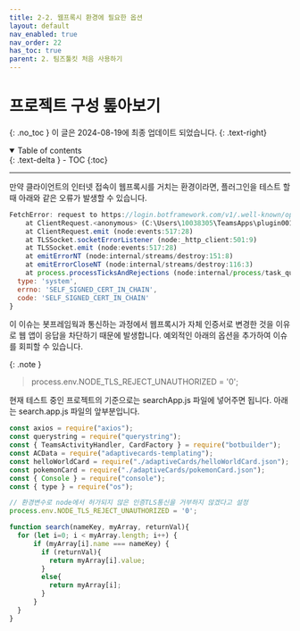 ```yaml
---
title: 2-2. 웹프록시 환경에 필요한 옵션
layout: default
nav_enabled: true
nav_order: 22
has_toc: true
parent: 2. 팀즈툴킷 처음 사용하기
---
```


# 프로젝트 구성 톺아보기
{: .no_toc }
이 글은 2024-08-19에 최종 업데이트 되었습니다.
{: .text-right}

<details open markdown="block">
  <summary>
    Table of contents
  </summary>
  {: .text-delta }
- TOC
{:toc}
</details>

---

만약 클라이언트의 인터넷 접속이 웹프록시를 거치는 환경이라면, 플러그인을 테스트 할 때 아래와 같은 오류가 발생할 수 있습니다.

```js
FetchError: request to https://login.botframework.com/v1/.well-known/openidconfiguration failed, reason: self-signed certificate in certificate chain
    at ClientRequest.<anonymous> (C:\Users\10038305\TeamsApps\plugin001\node_modules\node-fetch\lib\index.js:1501:11)
    at ClientRequest.emit (node:events:517:28)
    at TLSSocket.socketErrorListener (node:_http_client:501:9)
    at TLSSocket.emit (node:events:517:28)
    at emitErrorNT (node:internal/streams/destroy:151:8)
    at emitErrorCloseNT (node:internal/streams/destroy:116:3)
    at process.processTicksAndRejections (node:internal/process/task_queues:82:21) {
  type: 'system',
  errno: 'SELF_SIGNED_CERT_IN_CHAIN',
  code: 'SELF_SIGNED_CERT_IN_CHAIN'
}
```

이 이슈는 봇프레임웍과 통신하는 과정에서 웹프록시가 자체 인증서로 변경한 것을 이유로 웹 앱이 응답을 차단하기 때문에 발생합니다. 예외적인 아래의 옵션을 추가하여 이슈를 회피할 수 있습니다.

{: .note }
> process.env.NODE_TLS_REJECT_UNAUTHORIZED = '0';

현재 테스트 중인 프로젝트의 기준으로는 searchApp.js 파일에 넣어주면 됩니다. 아래는 search.app.js 파일의 앞부분입니다.

```js
const axios = require("axios");
const querystring = require("querystring");
const { TeamsActivityHandler, CardFactory } = require("botbuilder");
const ACData = require("adaptivecards-templating");
const helloWorldCard = require("./adaptiveCards/helloWorldCard.json");
const pokemonCard = require("./adaptiveCards/pokemonCard.json");
const { Console } = require("console");
const { type } = require("os");

// 환경변수로 node에서 허가되지 않은 인증TLS통신을 거부하지 않겠다고 설정
process.env.NODE_TLS_REJECT_UNAUTHORIZED = '0';

function search(nameKey, myArray, returnVal){
  for (let i=0; i < myArray.length; i++) {
      if (myArray[i].name === nameKey) {
        if (returnVal){
          return myArray[i].value;
        }
        else{
          return myArray[i];
        }
      }
  }
}
```
